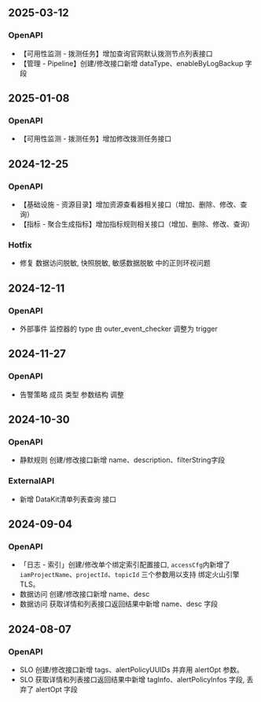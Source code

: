 ## 2025-03-12
### OpenAPI
* 【可用性监测 - 拨测任务】增加查询官网默认拨测节点列表接口
* 【管理 - Pipeline】创建/修改接口新增 dataType、enableByLogBackup 字段


## 2025-01-08
### OpenAPI
* 【可用性监测 - 拨测任务】增加修改拨测任务接口


## 2024-12-25
### OpenAPI
* 【基础设施 - 资源目录】增加资源查看器相关接口（增加、删除、修改、查询）
* 【指标 - 聚合生成指标】增加指标规则相关接口（增加、删除、修改、查询）
### Hotfix
* 修复 数据访问脱敏, 快照脱敏, 敏感数据脱敏 中的正则环视问题


## 2024-12-11
### OpenAPI
* 外部事件 监控器的 type 由 outer_event_checker 调整为 trigger


## 2024-11-27
### OpenAPI
* 告警策略 成员 类型 参数结构 调整


## 2024-10-30
### OpenAPI
* 静默规则 创建/修改接口新增 name、description、filterString字段
### ExternalAPI
* 新增 DataKit清单列表查询 接口


## 2024-09-04
### OpenAPI
* 「日志 - 索引」创建/修改单个绑定索引配置接口, `accessCfg`内新增了`iamProjectName`、`projectId`、`topicId` 三个参数用以支持 绑定火山引擎TLS。
* 数据访问 创建/修改接口新增 name、desc
* 数据访问 获取详情和列表接口返回结果中新增 name、desc 字段


## 2024-08-07
### OpenAPI
* SLO 创建/修改接口新增 tags、alertPolicyUUIDs 并弃用 alertOpt 参数。
* SLO 获取详情和列表接口返回结果中新增 tagInfo、alertPolicyInfos 字段, 丢弃了 alertOpt 字段
